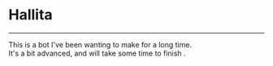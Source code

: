 # Hallita

---

This is a bot I've been wanting to make for a long time.  
It's a bit advanced, and will take some time to finish
.
